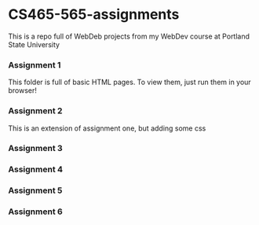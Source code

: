 # CS465-565-assignments

This is a repo full of WebDeb projects from my WebDev course at Portland State University

### Assignment 1
This folder is full of basic HTML pages. To view them, just run them in your browser!

### Assignment 2
This is an extension of assignment one, but adding some css

### Assignment 3

### Assignment 4

### Assignment 5

### Assignment 6
